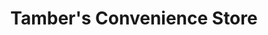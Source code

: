 ---
title: "Tamber's Convenience Store"
url: /derby/tambers-convenience-store/
shop: convenience
---